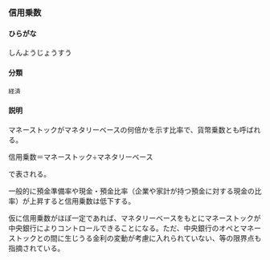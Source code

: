 <div style="display:none;">

## [あ行](securities-terms?id=あ行)
## [か行](securities-terms?id=か行)
## [さ行](securities-terms?id=さ行)

</div>

### 信用乗数

#### ひらがな

しんようじょうすう

#### 分類

`経済`

#### 説明

マネーストックがマネタリーベースの何倍かを示す比率で、貨幣乗数とも呼ばれる。
 
信用乗数＝マネーストック÷マネタリーベース
で表される。
 
一般的に預金準備率や現金・預金比率（企業や家計が持つ預金に対する現金の比率）が上昇すると信用乗数は低下する。
 
仮に信用乗数がほぼ一定であれば、マネタリーベースをもとにマネーストックが中央銀行によりコントロールできることになる。ただ、中央銀行のオペとマネーストックとの間に生じうる金利の変動が考慮に入れられていない、等の限界点も指摘されている。

<div style="display:none;">

## [た行](securities-terms?id=た行)
## [な行](securities-terms?id=な行)
## [は行](securities-terms?id=は行)
## [ま行](securities-terms?id=ま行)
## [や行](securities-terms?id=や行)
## [ら行](securities-terms?id=ら行)
## [わ行](securities-terms?id=わ行)
## [英数字・記号](securities-terms?id=英数字・記号)

</div>

